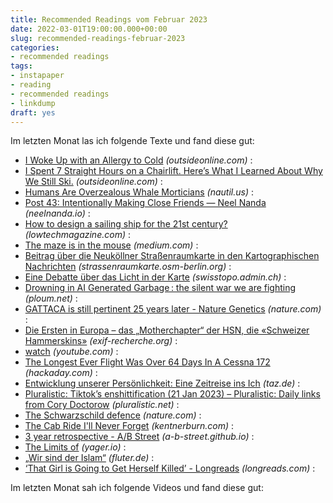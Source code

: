 ```yaml
---
title: Recommended Readings vom Februar 2023
date: 2022-03-01T19:00:00.000+00:00
slug: recommended-readings-februar-2023
categories:
- recommended readings
tags:
- instapaper
- reading
- recommended readings
- linkdump
draft: yes
---
```


Im letzten Monat las ich folgende Texte und fand diese gut:


- [I Woke Up with an Allergy to Cold](https://www.outsideonline.com/adventure-travel/essays/cold-urticaria-allergy/) *(outsideonline.com)* :
- [I Spent 7 Straight Hours on a Chairlift. Here’s What I Learned About Why We Still Ski.](https://www.outsideonline.com/outdoor-adventure/snow-sports/seven-hours-chairlift/) *(outsideonline.com)* :
- [Humans Are Overzealous Whale Morticians](https://nautil.us/humans-are-overzealous-whale-morticians-238529/) *(nautil.us)* :
- [Post 43: Intentionally Making Close Friends — Neel Nanda](https://www.neelnanda.io/blog/43-making-friends) *(neelnanda.io)* :
- [How to design a sailing ship for the 21st century?](https://www.lowtechmagazine.com/2021/05/how-to-design-a-sailing-ship-for-the-21st-century.html) *(lowtechmagazine.com)* :
- [The maze is in the mouse](https://medium.com/@pravse/the-maze-is-in-the-mouse-980c57cfd61a) *(medium.com)* :
- [Beitrag über die Neuköllner Straßenraumkarte in den Kartographischen Nachrichten](https://strassenraumkarte.osm-berlin.org/posts/2023-01-05-kartographische-nachrichten) *(strassenraumkarte.osm-berlin.org)* :
- [Eine Debatte über das Licht in der Karte](https://www.swisstopo.admin.ch/de/home.detail.news.html/swisstopo-internet/news2023/time-space/light.html) *(swisstopo.admin.ch)* :
- [Drowning in AI Generated Garbage : the silent war we are fighting](https://ploum.net/2022-12-05-drowning-in-ai-generated-garbage.html) *(ploum.net)* :
- [GATTACA is still pertinent 25 years later - Nature Genetics](https://www.nature.com/articles/s41588-022-01242-5) *(nature.com)* :
- [Die Ersten in Europa – das „Motherchapter“ der HSN, die «Schweizer Hammerskins»](https://exif-recherche.org/?p=9890) *(exif-recherche.org)* :
- [watch](https://www.youtube.com/supported_browsers?next_url=https%3A%2F%2Fwww.youtube.com%2Fwatch%3Fapp%3Ddesktop&amp;v=mJm5G09HgDs) *(youtube.com)* :
- [The Longest Ever Flight Was Over 64 Days In A Cessna 172](https://hackaday.com/2021/10/25/the-longest-ever-flight-was-over-64-days-in-a-cessna-172/) *(hackaday.com)* :
- [Entwicklung unserer Persönlichkeit: Eine Zeitreise ins Ich](https://taz.de/!5905379/) *(taz.de)* :
- [Pluralistic: Tiktok’s enshittification (21 Jan 2023) – Pluralistic: Daily links from Cory Doctorow](https://pluralistic.net/2023/01/21/potemkin-ai/) *(pluralistic.net)* :
- [The Schwarzschild defence](https://www.nature.com/articles/d41586-022-04550-2) *(nature.com)* :
- [The Cab Ride I'll Never Forget](https://kentnerburn.com/the-cab-ride-ill-never-forget/) *(kentnerburn.com)* :
- [3 year retrospective - A/B Street](https://a-b-street.github.io/docs/project/history/retrospective/index.html) *(a-b-street.github.io)* :
- [The Limits of](https://yager.io/comp/comp.html) *(yager.io)* :
- [„Wir sind der Islam“](https://www.fluter.de/schwuler-imam-gruendet-moschee-in-paris) *(fluter.de)* :
- [‘That Girl is Going to Get Herself Killed’ - Longreads](http://longreads.com/2022/11/15/death-in-national-parks/) *(longreads.com)* :

Im letzten Monat sah ich folgende Videos und fand diese gut:
